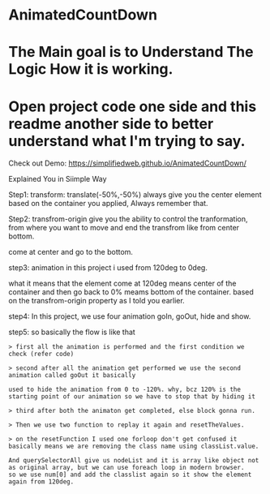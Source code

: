 # AnimatedCountDown
# The Main goal is to Understand The Logic How it is working.
# Open project code one side and this readme another side to better understand what I'm trying to say.
Check out Demo: https://simplifiedweb.github.io/AnimatedCountDown/

Explained You in Siimple Way

Step1: transform: translate(-50%,-50%) always give you the center element based on the container you applied, Always remember that.

Step2: transfrom-origin give you the ability to control the tranformation, from where you want to move and end the transfrom like from center bottom. 

come at center and go to the bottom.

step3: animation in this project i used from 120deg to 0deg. 

what it means that the element come at 120deg means center of the container and then go back to 0% meams bottom of the container.
based on the transfrom-origin property as I told you earlier.

step4: In this project, we use four animation goIn, goOut, hide and show.

step5: so basically the flow is like that 

    > first all the animation is performed and the first condition we check (refer code)
    
    > second after all the animation get performed we use the second animation called goOut it basically
    
    used to hide the animation from 0 to -120%. why, bcz 120% is the starting point of our animation so we have to stop that by hiding it
    
    > third after both the animaton get completed, else block gonna run. 
    
    > Then we use two function to replay it again and resetTheValues.
    
    > on the resetFunction I used one forloop don't get confused it basically means we are removing the class name using classList.value.

    And querySelectorAll give us nodeList and it is array like object not as original array, but we can use foreach loop in modern browser.
    so we use num[0] and add the classlist again so it show the element again from 120deg.














